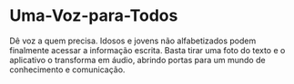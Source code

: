 # Uma-Voz-para-Todos
Dê voz a quem precisa. Idosos e jovens não alfabetizados podem finalmente acessar a informação escrita. Basta tirar uma foto do texto e o aplicativo o transforma em áudio, abrindo portas para um mundo de conhecimento e comunicação.
